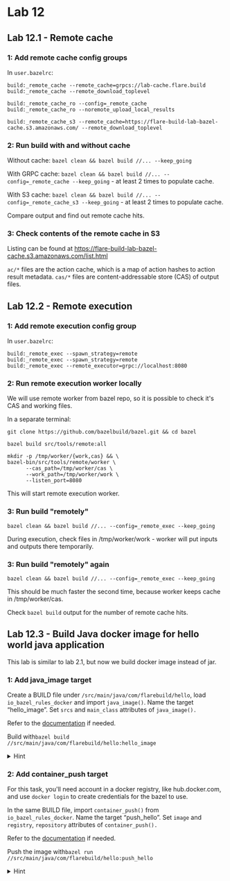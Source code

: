 # Lab 12

## Lab 12.1 - Remote cache


### 1: Add remote cache config groups

In `user.bazelrc`:

```
build:_remote_cache --remote_cache=grpcs://lab-cache.flare.build
build:_remote_cache --remote_download_toplevel

build:_remote_cache_ro --config=_remote_cache
build:_remote_cache_ro --noremote_upload_local_results

build:_remote_cache_s3 --remote_cache=https://flare-build-lab-bazel-cache.s3.amazonaws.com/ --remote_download_toplevel
```

### 2: Run build with and without cache

Without cache: `bazel clean && bazel build //... --keep_going`

With GRPC cache: `bazel clean && bazel build //... --config=_remote_cache --keep_going` - at least 2 times to populate cache.

With S3 cache: `bazel clean && bazel build //... --config=_remote_cache_s3 --keep_going` - at least 2 times to populate cache.

Compare output and find out remote cache hits.

### 3: Check contents of the remote cache in S3

Listing can be found at https://flare-build-lab-bazel-cache.s3.amazonaws.com/list.html

`ac/*` files are the action cache, which is a map of action hashes to action result metadata.
`cas/*` files are content-addressable store (CAS) of output files.

## Lab 12.2 - Remote execution

### 1: Add remote execution config group

In `user.bazelrc`:

```
build:_remote_exec --spawn_strategy=remote
build:_remote_exec --spawn_strategy=remote
build:_remote_exec --remote_executor=grpc://localhost:8080
```

### 2: Run remote execution worker locally

We will use remote worker from bazel repo, so it is possible to check it's CAS and working files.

In a separate terminal:

```
git clone https://github.com/bazelbuild/bazel.git && cd bazel

bazel build src/tools/remote:all

mkdir -p /tmp/worker/{work,cas} && \
bazel-bin/src/tools/remote/worker \
      --cas_path=/tmp/worker/cas \
      --work_path=/tmp/worker/work \
      --listen_port=8080
```

This will start remote execution worker.

### 3: Run build "remotely"

`bazel clean && bazel build //... --config=_remote_exec --keep_going`

During execution, check files in /tmp/worker/work - worker will put inputs and outputs there temporarily.

### 3: Run build "remotely" again

`bazel clean && bazel build //... --config=_remote_exec --keep_going`

This should be much faster the second time, because worker keeps cache in /tmp/worker/cas.

Check `bazel build` output for the number of remote cache hits.

## Lab 12.3 - Build Java docker image for hello world java application

This lab is similar to lab 2.1, but now we build docker image instead of jar.

### 1: Add java_image target

Create a BUILD file under `/src/main/java/com/flarebuild/hello`, load `io_bazel_rules_docker` and import `java_image()`. Name the target “hello_image”. Set <code>srcs</code> and <code>main_class</code> attributes of <code>java_image().</code>

Refer to the [documentation](https://github.com/bazelbuild/rules_docker#java_image) if needed.

Build with<code>bazel build //src/main/java/com/flarebuild/hello:hello_image</code>

<details>
  <summary>Hint</summary> Build file should look like this:

```bazel
load("@io_bazel_rules_docker//java:image.bzl", "java_image")

java_image(
    name = "hello_image",
    srcs = ["Hello.java"],
    main_class = "com.flarebuild.hello.Hello",
)
```

</details>

### 2: Add container_push target

For this task, you'll need account in a docker registry, like hub.docker.com, and use `docker login` to create credentials for the bazel to use.

In the same BUILD file, import `container_push()` from `io_bazel_rules_docker`. Name the target “push_hello”. Set <code>image</code> and <code>registry</code>, <code>repository</code> attributes of <code>container_push().</code>

Refer to the [documentation](https://github.com/bazelbuild/rules_docker#java_image) if needed.

Push the image with<code>bazel run //src/main/java/com/flarebuild/hello:push_hello</code>

<details>
  <summary>Hint</summary> Build file may look like this:

```bazel
load(
    "@io_bazel_rules_docker//container:container.bzl",
    "container_push",
)

container_push(
    name = "push_hello",
    format = "Docker",
    image = ":hello_image",
    registry = "index.docker.io",
    repository = "<your docker hub id>/hello_image",
    tag = "{BUILD_TIMESTAMP}",
    tags = ["manual"],
)
```

</details>

